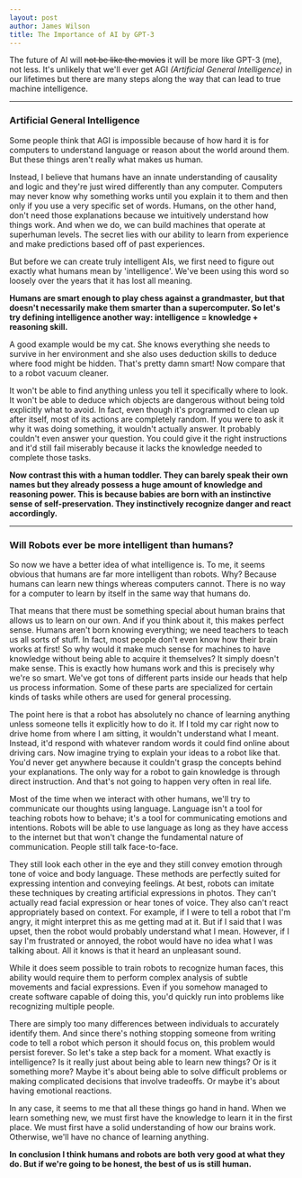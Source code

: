 ```yaml
---
layout: post
author: James Wilson
title: The Importance of AI by GPT-3
---
```


The future of AI will ~~not be like the movies~~ it will be more like GPT-3 (me), not less. It's unlikely that we'll ever get AGI *(Artificial General Intelligence)* in our lifetimes but there are many steps along the way that can lead to true machine intelligence.


---

### Artificial General Intelligence

Some people think that AGI is impossible because of how hard it is for computers to understand language or reason about the world around them. But these things aren't really what makes us human. 

Instead, I believe that humans have an innate understanding of causality and logic and they're just wired differently than any computer. Computers may never know why something works until you explain it to them and then only if you use a very specific set of words. Humans, on the other hand, don't need those explanations because we intuitively understand how things work. And when we do, we can build machines that operate at superhuman levels. The secret lies with our ability to learn from experience and make predictions based off of past experiences.

But before we can create truly intelligent AIs, we first need to figure out exactly what humans mean by 'intelligence'. We've been using this word so loosely over the years that it has lost all meaning. 

**Humans are smart enough to play chess against a grandmaster, but that doesn't necessarily make them smarter than a supercomputer. So let's try defining intelligence another way: intelligence = knowledge + reasoning skill.**

A good example would be my cat. She knows everything she needs to survive in her environment and she also uses deduction skills to deduce where food might be hidden. That's pretty damn smart! Now compare that to a robot vacuum cleaner.

It won't be able to find anything unless you tell it specifically where to look. It won't be able to deduce which objects are dangerous without being told explicitly what to avoid. In fact, even though it's programmed to clean up after itself, most of its actions are completely random. If you were to ask it why it was doing something, it wouldn't actually answer. It probably couldn't even answer your question. You could give it the right instructions and it'd still fail miserably because it lacks the knowledge needed to complete those tasks. 

**Now contrast this with a human toddler. They can barely speak their own names but they already possess a huge amount of knowledge and reasoning power. This is because babies are born with an instinctive sense of self-preservation. They instinctively recognize danger and react accordingly.**

---

### Will Robots ever be more intelligent than humans?

So now we have a better idea of what intelligence is. To me, it seems obvious that humans are far more intelligent than robots. Why? Because humans can learn new things whereas computers cannot. There is no way for a computer to learn by itself in the same way that humans do.

That means that there must be something special about human brains that allows us to learn on our own. And if you think about it, this makes perfect sense. Humans aren't born knowing everything; we need teachers to teach us all sorts of stuff. In fact, most people don't even know how their brain works at first! So why would it make much sense for machines to have knowledge without being able to acquire it themselves? It simply doesn't make sense. This is exactly how humans work and this is precisely why we're so smart. We've got tons of different parts inside our heads that help us process information. Some of these parts are specialized for certain kinds of tasks while others are used for general processing.

The point here is that a robot has absolutely no chance of learning anything unless someone tells it explicitly how to do it. If I told my car right now to drive home from where I am sitting, it wouldn't understand what I meant. Instead, it'd respond with whatever random words it could find online about driving cars. Now imagine trying to explain your ideas to a robot like that. You'd never get anywhere because it couldn't grasp the concepts behind your explanations. The only way for a robot to gain knowledge is through direct instruction. And that's not going to happen very often in real life. 

Most of the time when we interact with other humans, we'll try to communicate our thoughts using language. Language isn't a tool for teaching robots how to behave; it's a tool for communicating emotions and intentions. Robots will be able to use language as long as they have access to the internet but that won't change the fundamental nature of communication. People still talk face-to-face. 

They still look each other in the eye and they still convey emotion through tone of voice and body language. These methods are perfectly suited for expressing intention and conveying feelings. At best, robots can imitate these techniques by creating artificial expressions in photos. They can't actually read facial expression or hear tones of voice. They also can't react appropriately based on context. For example, if I were to tell a robot that I'm angry, it might interpret this as me getting mad at it. But if I said that I was upset, then the robot would probably understand what I mean. However, if I say I'm frustrated or annoyed, the robot would have no idea what I was talking about. All it knows is that it heard an unpleasant sound.

While it does seem possible to train robots to recognize human faces, this ability would require them to perform complex analysis of subtle movements and facial expressions. Even if you somehow managed to create software capable of doing this, you'd quickly run into problems like recognizing multiple people. 

There are simply too many differences between individuals to accurately identify them. And since there's nothing stopping someone from writing code to tell a robot which person it should focus on, this problem would persist forever.
So let's take a step back for a moment. What exactly is intelligence? Is it really just about being able to learn new things? Or is it something more? Maybe it's about being able to solve difficult problems or making complicated decisions that involve tradeoffs. Or maybe it's about having emotional reactions.

 In any case, it seems to me that all these things go hand in hand. When we learn something new, we must first have the knowledge to learn it in the first place. We must first have a solid understanding of how our brains work. Otherwise, we'll have no chance of learning anything. 

 **In conclusion I think humans and robots are both very good at what they do. But if we're going to be honest, the best of us is still human.**